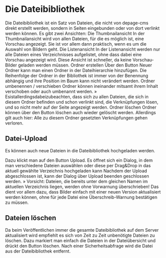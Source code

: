 Die Dateibibliothek
===================

Die Dateibibliothek ist ein Satz von Dateien, die nicht von depage-cms direkt erstellt werden, sondern in Seiten eingebunden oder von dort verlinkt werden können. Es gibt zwei Ansichten:
Die Thumbnailansicht
In der Thumbnailansicht wird von allen Dateien, für die es möglich ist, eine Vorschau angezeigt. Sie ist vor allem dann praktisch, wenn es um die Auswahl von Bildern geht.
Die Listenansicht
In der Listenansicht werden nur alle Dateien eines Verzeichnisses aufgelistet, ohne dass dabei eine Vorschau angezeigt wird. Diese Ansicht
ist schneller, da keine Vorschau-Bilder geladen werden müssen.
Ordner erstellen
Über den Button Neuer Ordner kann man einen Ordner in der Dateihierarchie hinzufügen. Die Reihenfolge der Ordner in der Bibliothek ist immer von der Benennung abhängig und ihre Position im Baum kann nicht verändert werden.
Ordner umbenennen / verschieben
Ordner können ineinander mitsamt ihrem Inhalt verschoben oder auch umbenannt werden.
» Esistallerdingsdabeizubeachten, dass sich zu allen Dateien, die sich in diesem Ordner befinden und schon verlinkt sind, die Verknüpfungen lösen, und so nicht mehr auf der Seite angezeigt werden.
Ordner löschen
Ordner können über den Button löschen auch wieder gelöscht werden. Allerdings gilt auch hier: Alle zu diesem Ordner gesetzten Verknüpfungen gehen verloren.


Datei-Upload
------------

Es können auch neue Dateien in die Dateibibliothek hochgeladen werden.


Dazu klickt man auf den Button Upload. Es öffnet sich ein Dialog, in dem man verschiedene Dateien auswählen oder diese per Drag&Drop in das aktuell gewählte Verzeichnis hochgeladen kann Nachdem der Upload abgeschlossen ist, kann der Dialog über Upload beenden geschlossen werden.
» Vorsicht:
Dateien, die bereits unter dem gleichen Namen im aktuellen Verzeichnis liegen, werden ohne Vorwarnung überschrieben!
Das dient vor allem dazu, dass Bilder einfach mit einer neuen Version aktualisiert werden können, ohne für jede Datei eine Überschreib-Warnung bestätigen zu müssen.


Dateien löschen
---------------

Da beim Veröffentlichen immer die gesamte Dateibibliothek auf dem Server aktualisiert wird empfiehlt es sich von Zeit zu Zeit unbenötigte
Dateien zu löschen. Dazu markiert man einfach die Dateien in der Dateiübersicht und drückt den Button löschen. Nach einer Sicherheitsabfrage wird die Datei aus der Dateibibliothek entfernt.

